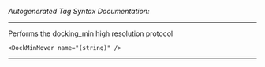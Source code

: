 _Autogenerated Tag Syntax Documentation:_

---
Performs the docking_min high resolution protocol

```
<DockMinMover name="(string)" />
```



---
